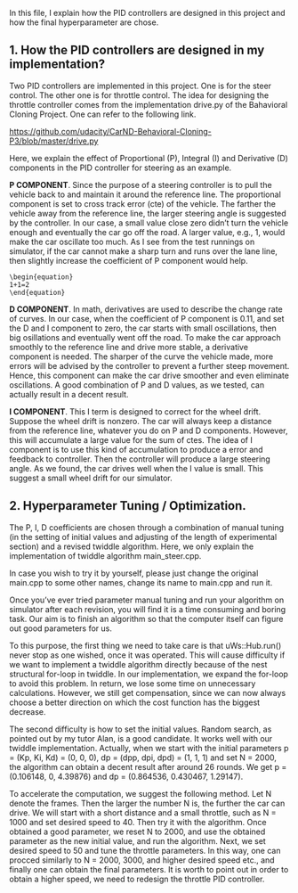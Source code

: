 In this file, I explain how the PID controllers are designed in this project and how the final hyperparameter are chose. 

## 1. How the PID controllers are designed in my implementation?

Two PID controllers are implemented in this project. One is for the steer control. The other one is for throttle control. The idea for designing the throttle controller comes from the implementation drive.py of the Bahavioral Cloning Project. One can refer to the following link.

https://github.com/udacity/CarND-Behavioral-Cloning-P3/blob/master/drive.py

Here, we explain the effect of Proportional (P), Integral (I) and Derivative (D) components in the PID controller for steering as an example. 

**P COMPONENT**. Since the purpose of a steering controller is to pull the vehicle back to and maintain it around the reference line. The proportional component is set to cross track error (cte) of the vehicle. The farther the vehicle away from the reference line, the larger steering angle is suggested by the controller. In our case, a small value close zero didn’t turn the vehicle enough and eventually the car go off the road. A larger value, e.g., 1, would make the car oscillate too much. As I see from the test runnings on simulator, if the car cannot make a sharp turn and runs over the lane line, then slightly increase the coefficient of P component would help.

    \begin{equation}
    1+1=2
    \end{equation}

**D COMPONENT**. In math, derivatives are used to describe the change rate of curves. In our case, when the coefficient of P component is 0.11, and set the D and I component to zero, the car starts with small oscillations, then big osillations and eventually went off the road. To make the car approach smoothly to the reference line and drive more stable, a derivative component is needed. The sharper of the curve the vehicle made, more errors will be advised by the controller to prevent a further steep movement. Hence, this component can make the car drive smoother and even eliminate oscillations. A good combination of P and D values, as we tested, can actually result in a decent result. 

**I COMPONENT**. This I term is designed to correct for the wheel drift. Suppose the wheel drift is nonzero. The car will always keep a distance from the reference line, whatever you do on P and D components. However, this will accumulate a large value for the sum of ctes. The idea of I component is to use this kind of accumulation to produce a error and feedback to controller. Then the controller will produce a large steering angle. As we found, the car drives well when the I value is small. This suggest a small wheel drift for our simulator.


## 2. Hyperparameter Tuning / Optimization.

The P, I, D coefficients are chosen through a combination of manual tuning (in the setting of initial values and adjusting of the length of experimental section) and a revised twiddle algorithm. Here, we only explain the implementation of twiddle algorithm main_steer.cpp. 

In case you wish to try it by yourself, please just change the original main.cpp to some other names, change its name to main.cpp and run it. 

Once you’ve ever tried parameter manual tuning and run your algorithm on simulator after each revision, you will find it is a time consuming and boring task. Our aim is to finish an algorithm so that the computer itself can figure out good parameters for us. 

To this purpose, the first thing we need to take care is that uWs::Hub.run() never stop as one wished, once it was operated. This will cause difficulty if we want to implement a twiddle algorithm directly because of the nest structural for-loop in twiddle. In our implementation, we expand the for-loop to avoid this problem. In return, we lose some time on unnecessary calculations. However, we still get compensation, since we can now always choose a better direction on which the cost function has the biggest decrease. 

The second difficulty is how to set the initial values. Random search, as pointed out by my tutor Alan, is a good candidate. It works well with our twiddle implementation. Actually, when we start with the initial parameters p = (Kp, Ki, Kd) = (0, 0, 0), dp = (dpp, dpi, dpd) = (1, 1, 1) and set N = 2000, the algorithm can obtain a decent result after around 26 rounds. We get p = (0.106148, 0, 4.39876) and dp = (0.864536, 0.430467, 1.29147). 

To accelerate the computation, we suggest the following method. Let N denote the frames. Then the larger the number N is, the further the car can drive. We will start with a short distance and a small throttle, such as N = 1000 and set desired speed to 40. Then try it with the algorithm. Once obtained a good parameter, we reset N to 2000, and use the obtained parameter as the new initial value, and run the algorithm. Next, we set desired speed to 50 and tune the throttle parameters. In this way, one can procced similarly to N = 2000, 3000, and higher desired speed etc., and finally one can obtain the final parameters. It is worth to point out in order to obtain a higher speed, we need to redesign the throttle PID controller. 
